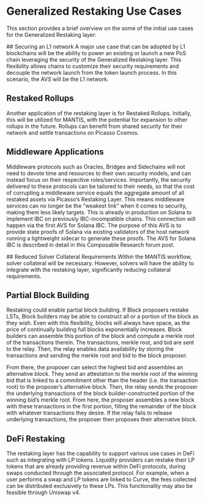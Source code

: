 # Generalized Restaking Use Cases

This section provides a brief overview on the some of the initial use cases for the Generalized Restaking layer:

## Securing an L1 network
A major use case that can be adopted by L1 blockchains will be the ability to power an existing or launch a new PoS chain leveraging the security of the Generalized Restaking layer. This flexibility allows chains to customize their security requirements and decouple the network launch from the token launch process. In this scenario, the AVS will be the L1 network.

## Restaked Rollups
Another application of the restaking layer is for Restaked Rollups. Initially, this will be utilized for MANTIS, with the potential for expansion to other rollups in the future. Rollups can benefit from shared security for their network and settle transactions on Picasso Cosmos.

## Middleware Applications
Middleware protocols such as Oracles, Bridges and Sidechains will not need to devote time and resources to their own security models, and can instead focus on their respective roles/services. Importantly, the security delivered to these protocols can be tailored to their needs, so that the cost of corrupting a middleware service equals the aggregate amount of all restaked assets via Picasso’s Restaking Layer. This means middleware services can no longer be the “weakest link” when it comes to security, making them less likely targets.
This is already in production on Solana to implement IBC on previously IBC-incompatible chains. This connection will happen via the first AVS for Solana IBC. The purpose of this AVS is to provide state proofs of Solana via existing validators of the host network running a lightweight sidecar to generate these proofs. The AVS for Solana IBC is described in detail in this Composable Research forum post. 

## Reduced Solver Collateral Requirements
Within the MANTIS workflow, solver collateral will be necessary. However, solvers will have the ability to integrate with the restaking layer, significantly reducing collateral requirements.

## Partial Block Building
Restaking could enable partial block building. If Block proposers restake LSTs, Block builders may be able to construct all or a portion of the block as they wish. Even with this flexibility, blocks will always have space, as the price of continually building full blocks exponentially increases. Block builders can assemble this portion of the block and compute a merkle root of the transactions therein. The transactions, merkle root, and bid are sent to the relay. Then, the relay enables data availability by storing the transactions and sending the merkle root and bid to the block proposer. 

From there, the proposer can select the highest bid and assembles an alternative block. They send an attestation to the merkle root of the winning bid that is linked to a commitment other than the header (i.e. the transaction root) to the proposer’s alternative block. Then, the relay sends the proposer the underlying transactions of the block builder-constructed portion of the winning bid’s merkle root. From here, the proposer assembles a new block with these transactions in the first portion, filling the remainder of the block with whatever transactions they desire. If the relay fails to release underlying transactions, the proposer then proposes their alternative block.


## DeFi Restaking 
The restaking layer has the capability to support various use cases in DeFi such as integrating with LP tokens.
Liquidity providers can restake their LP tokens that are already providing revenue within DeFi protocols, during swaps conducted through the associated protocol. For example, when a user performs a swap and LP tokens are linked to Curve, the fees collected can be distributed exclusively to these LPs. This functionality may also be feasible through Uniswap v4.
